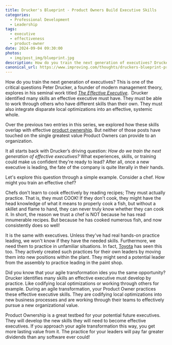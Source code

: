 ```yaml
---
title: Drucker's Blueprint - Product Owners Build Executive Skills
categories:
  - Professional Development
  - Leadership
tags:
  - executive
  - effectiveness
  - product-owner
date: 2024-09-04 09:30:00
photos: 
  - img/post_img/blueprint.jpg
description: How do you train the next generation of executives? Drucker considered this question heavily, even identifying key skills needed. Key to his findings is the need to practice, and many organisations are leaving their best practice areas unused!
canonical_url: https://www.improving.com/thoughts/druckers-blueprint-product-owner-to-effective-executive-pt-3/
---
```


How do you train the next generation of executives? This is one of the critical questions Peter Drucker, a founder of modern management theory, explores in his seminal work titled [_The Effective Executive_](https://www.amazon.com/Effective-Executive-Definitive-Harperbusiness-Essentials/dp/0060833459).  Drucker identified many skills an effective executive must have. They must be able to work through others who have different skills than their own. They must also integrate disparate local optimizations into an effective, systemic whole.

Over the previous two entries in this series, we explored how these skills overlap with effective [product ownership](https://www.scrum.org/resources/what-is-a-product-owner). But neither of those posts have touched on the single greatest value Product Owners can provide to an organization. 

It all starts back with Drucker’s driving question: _How do we train the next generation of effective executives?_ What experiences, skills, or training could make us confident they're ready to lead? After all, once a new executive is leading, the fate of the company is quite literally in their hands. 

Let's explore this question through a simple example. Consider a chef. How might you train an effective chef?

Chefs don't learn to cook effectively by reading recipes; They must actually practice. That is, they must COOK! If they don't cook, they might have the head knowledge of what it means to properly cook a fish, but without a skillet and flame to hand, they can never truly know whether they can cook it. In short, the reason we trust a chef is NOT because he has read innumerable recipes. But because he has cooked numerous fish, and now consistently does so well! 

It is the same with executives. Unless they've had real hands-on practice leading, we won't know if they have the needed skills. Furthermore, we need them to practice in unfamiliar situations. In fact, [Toyota](https://www.amazon.com/Toyota-Way-Lean-Leadership-Development/dp/1469281066) has seen this too. They actively created such practices for their own leaders by moving them into new positions within the plant. They might send a potential leader from the assembly to practice leading in the paint shop.  

Did you know that your agile transformation ides you the same opportunity? Drucker identifies many skills an effective executive must develop by practice. Like codifying local optimizations or working through others for example. During an agile transformation, your Product Owner practices these effective executive skills. They are codifying local optimizations into new business processes and are working through their teams to effectively pursue a new organizational value.

Product Ownership is a great testbed for your potential future executives. They will develop the new skills they will need to become effective executives. If you approach your agile transformation this way, you get more lasting value from it. The practice for your leaders will pay far greater dividends than any software ever could!